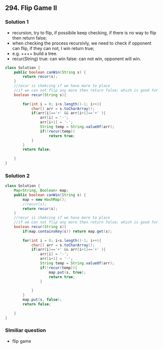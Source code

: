 ## 294. Flip Game II

### Solution 1
- recursion, try to flip, if possibile keep checking, if there is no way to flip then return false;
- when checking the process recursivly, we need to check if opponent can flip, if they can not, I win return true;
- e.g. ++++ build a tree.
- recur(String) true: can win false: can not win, opponent will win.
```java
class Solution {
    public boolean canWin(String s) {
        return recur(s);
    }
    //recur is chekcing if we have more to place 
    //if we can not flip any more then return false; which is good for our opponent.
    boolean recur(String s){
        
        for(int i = 0; i<s.length()-1; i++){
            char[] arr = s.toCharArray();
            if(arr[i]=='+' && arr[i+1]=='+' ){
                arr[i] = '-';
                arr[i+1] = '-';
                String temp = String.valueOf(arr);
                if(!recur(temp))
                    return true;
            }   
        }
        return false;
        
    }
}
```

### Solution 2
```java
class Solution {
    Map<String, Boolean> map;
    public boolean canWin(String s) {
        map = new HashMap();
        //recur(s);
        return recur(s);
    }
    //recur is chekcing if we have more to place 
    //if we can not flip any more then return false; which is good for our opponent.
    boolean recur(String s){
        if(map.containsKey(s)) return map.get(s);
        
        for(int i = 0; i<s.length()-1; i++){
            char[] arr = s.toCharArray();
            if(arr[i]=='+' && arr[i+1]=='+' ){
                arr[i] = '-';
                arr[i+1] = '-';
                String temp = String.valueOf(arr);
                if(!recur(temp)){
                    map.put(s, true);
                    return true;
                }
                    
            }   
        }
        map.put(s, false);
        return false;
        
    }
}
```



### SImiliar question 
- flip game
